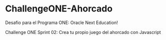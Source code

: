 # ChallengeONE-Ahorcado

Desafio para el Programa ONE: Oracle Next Education!

Challenge ONE Sprint 02:
Crea tu propio juego del ahorcado con Javascript

